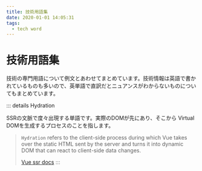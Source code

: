 ```yaml
---
title: 技術用語集
date: 2020-01-01 14:05:31
tags:
  - tech word
---
```


# 技術用語集
技術の専門用語について例文とあわせてまとめています。技術情報は英語で書かれているものも多いので、英単語で直訳だとニュアンスがわからないものについてもまとめています。


::: details Hydration

SSRの文脈で度々出現する単語です。実際のDOMが先にあり、そこから Virtual DOMを生成するプロセスのことを指します。

> `Hydration` refers to the client-side process during which Vue takes over the static HTML sent by the server and turns it into dynamic DOM that can react to client-side data changes.
>
> [Vue ssr docs](https://ssr.vuejs.org/guide/hydration.html)
:::
